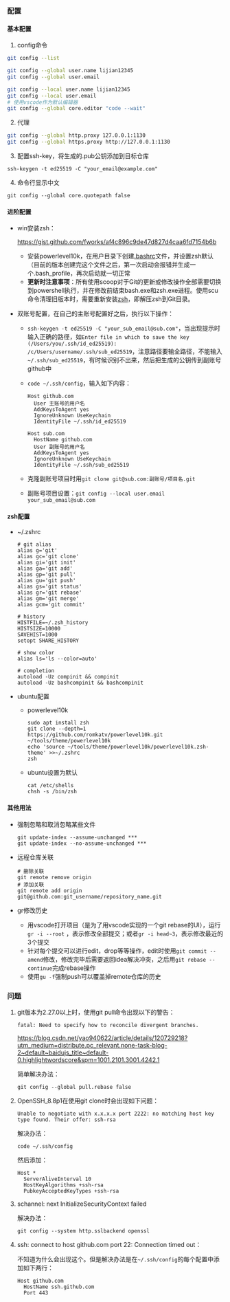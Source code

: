 ### 配置

#### 基本配置

1. config命令

```bash
git config --list

git config --global user.name lijian12345
git config --global user.email 

git config --local user.name lijian12345
git config --local user.email 
# 使用vscode作为默认编辑器
git config --global core.editor "code --wait"
```

2. 代理

```bash
git config --global http.proxy 127.0.0.1:1130
git config --global https.proxy http://127.0.0.1:1130
```

3. 配置ssh-key，将生成的.pub公钥添加到目标仓库

```
ssh-keygen -t ed25519 -C "your_email@example.com"
```

4. 命令行显示中文

```
git config --global core.quotepath false
```

#### 进阶配置

- win安装zsh：

  https://gist.github.com/fworks/af4c896c9de47d827d4caa6fd7154b6b

  - 安装powerlevel10k，在用户目录下创建[.bashrc](resources/.bashrc)文件，并设置zsh默认（目前的版本创建完这个文件之后，第一次启动会报错并生成一个.bash_profile，再次启动就一切正常
  - **更新时注意事项**：所有使用scoop对于Git的更新或修改操作全部需要切换到powershell执行，并在修改前结束bash.exe和zsh.exe进程。使用scu命令清理旧版本时，需要重新安装[zsh](https://packages.msys2.org/package/zsh?repo=msys&variant=x86_64)，即解压zsh到Git目录。
  
- 双账号配置，在自己的主账号配置好之后，执行以下操作：

  - `ssh-keygen -t ed25519 -C "your_sub_email@sub.com"`，当出现提示时输入正确的路径，如`Enter file in which to save the key (/Users/you/.ssh/id_ed25519): /c/Users/username/.ssh/sub_ed25519`，注意路径要输全路径，不能输入`~/.ssh/sub_ed25519`，有时候识别不出来，然后把生成的公钥传到副账号github中

  - `code ~/.ssh/config`，输入如下内容：

    ```
    Host github.com
      User 主账号的用户名
      AddKeysToAgent yes
      IgnoreUnknown UseKeychain
      IdentityFile ~/.ssh/id_ed25519
    
    Host sub.com
      HostName github.com
      User 副账号的用户名
      AddKeysToAgent yes
      IgnoreUnknown UseKeychain
      IdentityFile ~/.ssh/sub_ed25519
    ```

  - 克隆副账号项目时用`git clone git@sub.com:副账号/项目名.git`

  - 副账号项目设置：`git config --local user.email your_sub_email@sub.com`


#### zsh配置

- ~/.zshrc

  ```
  # git alias
  alias g='git'
  alias gc='git clone'
  alias gi='git init'
  alias ga='git add'
  alias gp='git pull'
  alias gu='git push'
  alias gs='git status'
  alias gr='git rebase'
  alias gm='git merge'
  alias gcm='git commit'
  
  # history
  HISTFILE=~/.zsh_history
  HISTSIZE=10000
  SAVEHIST=1000
  setopt SHARE_HISTORY
  
  # show color
  alias ls='ls --color=auto'
  
  # completion
  autoload -Uz compinit && compinit
  autoload -Uz bashcompinit && bashcompinit
  ```

- ubuntu配置

  - powerlevel10k

    ```
    sudo apt install zsh
    git clone --depth=1 https://github.com/romkatv/powerlevel10k.git ~/tools/theme/powerlevel10k
    echo 'source ~/tools/theme/powerlevel10k/powerlevel10k.zsh-theme' >>~/.zshrc
    zsh
    ```

  - ubuntu设置为默认

    ```
    cat /etc/shells
    chsh -s /bin/zsh
    ```


#### 其他用法

- 强制忽略和取消忽略某些文件

  ```
  git update-index --assume-unchanged ***
  git update-index --no-assume-unchanged ***
  ```

- 远程仓库关联

  ```
  # 删除关联
  git remote remove origin
  # 添加关联
  git remote add origin git@github.com:git_username/repository_name.git
  ```

- gr修改历史

  - 用vscode打开项目（是为了用vscode实现的一个git rebase的UI），运行`gr -i --root` ，表示修改全部提交；或者`gr -i head~3`，表示修改最近的3个提交
  - 针对每个提交可以进行edit，drop等等操作，edit时使用`git commit --amend`修改，修改完毕后需要返回idea解决冲突，之后用`git rebase --continue`完成rebase操作
  - 使用`gu -f`强制push可以覆盖掉remote仓库的历史

### 问题

1. git版本为2.27.0以上时，使用git pull命令出现以下的警告：

   ```
   fatal: Need to specify how to reconcile divergent branches.
   ```

   https://blog.csdn.net/yao940622/article/details/120729218?utm_medium=distribute.pc_relevant.none-task-blog-2~default~baidujs_title~default-0.highlightwordscore&spm=1001.2101.3001.4242.1

   简单解决办法：

   ```
   git config --global pull.rebase false
   ```

2. OpenSSH_8.8p1在使用git clone时会出现如下问题：

   ```
   Unable to negotiate with x.x.x.x port 2222: no matching host key type found. Their offer: ssh-rsa
   ```

   解决办法：

   ```
   code ~/.ssh/config
   ```

   然后添加：

   ```
   Host *
     ServerAliveInterval 10
     HostKeyAlgorithms +ssh-rsa
     PubkeyAcceptedKeyTypes +ssh-rsa
   ```

3. schannel: next InitializeSecurityContext failed

   解决办法：

   ```
   git config --system http.sslbackend openssl
   ```

4. ssh: connect to host github.com port 22: Connection timed out：

   不知道为什么会出现这个。但是解决办法是在`~/.ssh/config`的每个配置中添加如下两行：

   ```
   Host github.com
     HostName ssh.github.com
     Port 443
   ```
